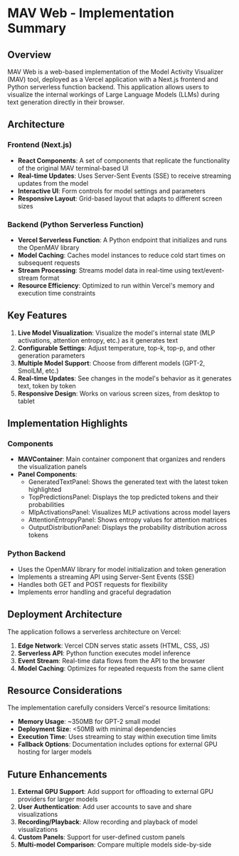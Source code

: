 # MAV Web - Implementation Summary

## Overview

MAV Web is a web-based implementation of the Model Activity Visualizer (MAV) tool, deployed as a Vercel application with a Next.js frontend and Python serverless function backend. This application allows users to visualize the internal workings of Large Language Models (LLMs) during text generation directly in their browser.

## Architecture

### Frontend (Next.js)

- **React Components**: A set of components that replicate the functionality of the original MAV terminal-based UI
- **Real-time Updates**: Uses Server-Sent Events (SSE) to receive streaming updates from the model
- **Interactive UI**: Form controls for model settings and parameters
- **Responsive Layout**: Grid-based layout that adapts to different screen sizes

### Backend (Python Serverless Function)

- **Vercel Serverless Function**: A Python endpoint that initializes and runs the OpenMAV library
- **Model Caching**: Caches model instances to reduce cold start times on subsequent requests
- **Stream Processing**: Streams model data in real-time using text/event-stream format
- **Resource Efficiency**: Optimized to run within Vercel's memory and execution time constraints

## Key Features

1. **Live Model Visualization**: Visualize the model's internal state (MLP activations, attention entropy, etc.) as it generates text
2. **Configurable Settings**: Adjust temperature, top-k, top-p, and other generation parameters
3. **Multiple Model Support**: Choose from different models (GPT-2, SmolLM, etc.)
4. **Real-time Updates**: See changes in the model's behavior as it generates text, token by token
5. **Responsive Design**: Works on various screen sizes, from desktop to tablet

## Implementation Highlights

### Components

- **MAVContainer**: Main container component that organizes and renders the visualization panels
- **Panel Components**: 
  - GeneratedTextPanel: Shows the generated text with the latest token highlighted
  - TopPredictionsPanel: Displays the top predicted tokens and their probabilities
  - MlpActivationsPanel: Visualizes MLP activations across model layers
  - AttentionEntropyPanel: Shows entropy values for attention matrices
  - OutputDistributionPanel: Displays the probability distribution across tokens

### Python Backend

- Uses the OpenMAV library for model initialization and token generation
- Implements a streaming API using Server-Sent Events (SSE)
- Handles both GET and POST requests for flexibility
- Implements error handling and graceful degradation

## Deployment Architecture

The application follows a serverless architecture on Vercel:

1. **Edge Network**: Vercel CDN serves static assets (HTML, CSS, JS)
2. **Serverless API**: Python function executes model inference
3. **Event Stream**: Real-time data flows from the API to the browser
4. **Model Caching**: Optimizes for repeated requests from the same client

## Resource Considerations

The implementation carefully considers Vercel's resource limitations:

- **Memory Usage**: ~350MB for GPT-2 small model
- **Deployment Size**: <50MB with minimal dependencies
- **Execution Time**: Uses streaming to stay within execution time limits
- **Fallback Options**: Documentation includes options for external GPU hosting for larger models

## Future Enhancements

1. **External GPU Support**: Add support for offloading to external GPU providers for larger models
2. **User Authentication**: Add user accounts to save and share visualizations
3. **Recording/Playback**: Allow recording and playback of model visualizations
4. **Custom Panels**: Support for user-defined custom panels
5. **Multi-model Comparison**: Compare multiple models side-by-side 